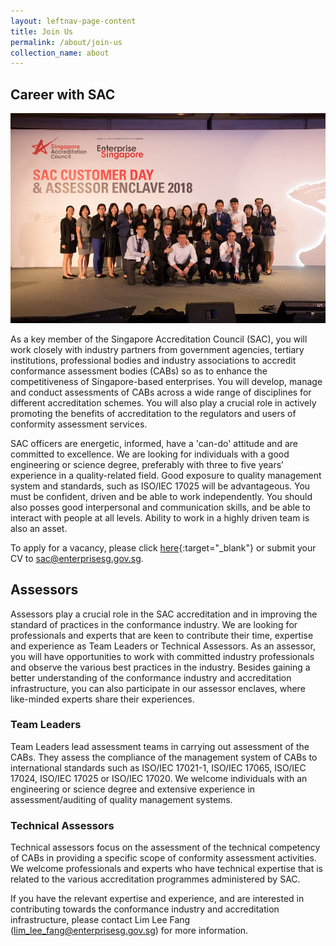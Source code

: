 ```yaml
---
layout: leftnav-page-content
title: Join Us
permalink: /about/join-us
collection_name: about
---
```

## Career with SAC
![join us](/images/about/join-us.jpg)

As a key member of the Singapore Accreditation Council (SAC), you will work closely with industry partners from government agencies, tertiary institutions, professional bodies and industry associations to accredit conformance assessment bodies (CABs) so as to enhance the competitiveness of Singapore-based enterprises. You will develop, manage and conduct assessments of CABs across a wide range of disciplines for different accreditation schemes. You will also play a crucial role in actively promoting the benefits of accreditation to the regulators and users of conformity assessment services. 

SAC officers are energetic, informed, have a 'can-do' attitude and are committed to excellence. We are looking for individuals with a good engineering or science degree, preferably with three to five years’ experience in a quality-related field. Good exposure to quality management system and standards, such as ISO/IEC 17025 will be advantageous. You must be confident, driven and be able to work independently. You should also posses good interpersonal and communication skills, and be able to interact with people at all levels. Ability to work in a highly driven team is also an asset.

To apply for a vacancy, please click [here](http://careers-gov-search.jobstreet.com.sg/Careers-Gov/job-opening.php?src=3&organization=85&mode=org){:target="_blank"} or submit your CV to [sac@enterprisesg.gov.sg](mailto:sac@enterprisesg.gov.sg).

## Assessors

Assessors play a crucial role in the SAC accreditation and in improving the standard of practices in the conformance industry. We are looking for professionals and experts that are keen to contribute their time, expertise and experience as Team Leaders or Technical Assessors. As an assessor, you will have opportunities to work with committed industry professionals and observe the various best practices in the industry. Besides gaining a better understanding of the conformance industry and accreditation infrastructure, you can also participate in our assessor enclaves, where like-minded experts share their experiences.

### Team Leaders
Team Leaders lead assessment teams in carrying out assessment of the CABs. They assess the compliance of the management system of CABs to international standards such as ISO/IEC 17021-1, ISO/IEC 17065, ISO/IEC 17024, ISO/IEC 17025 or ISO/IEC 17020. We welcome individuals with an engineering or science degree and extensive experience in assessment/auditing of quality management systems.

### Technical Assessors
Technical assessors focus on the assessment of the technical competency of CABs in providing a specific scope of conformity assessment activities. We welcome professionals and experts who have technical expertise that is related to the various accreditation programmes administered by SAC. 

If you have the relevant expertise and experience, and are interested in contributing towards the conformance industry and accreditation infrastructure, please contact Lim Lee Fang ([lim_lee_fang@enterprisesg.gov.sg](mailto:lim_lee_fang@enterprisesg.gov.sg)) for more information.
